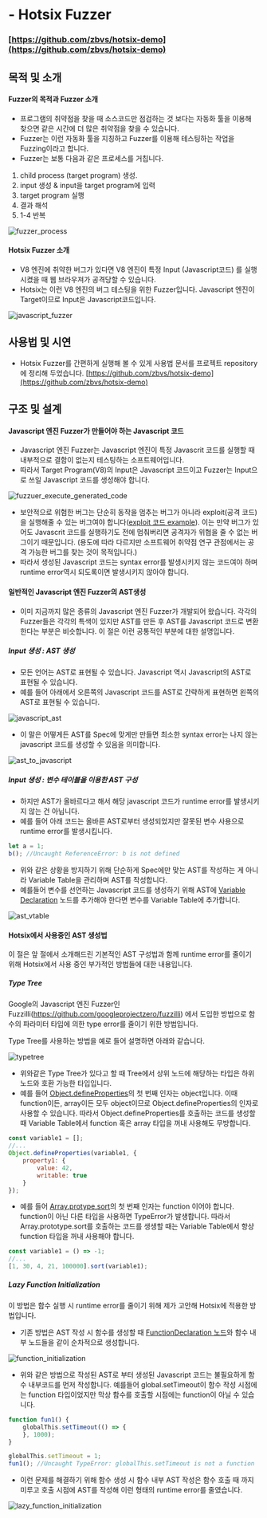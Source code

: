 # - Hotsix Fuzzer

### [https://github.com/zbvs/hotsix-demo](https://github.com/zbvs/hotsix-demo)

## 목적 및 소개

#### Fuzzer의 목적과 Fuzzer 소개

- 프로그램의 취약점을 찾을 때 소스코드만 점검하는 것 보다는 자동화 툴을 이용해 찾으면 같은 시간에 더 많은 취약점을 찾을 수 있습니다.
- Fuzzer는 이런 자동화 툴을 지칭하고 Fuzzer를 이용해 테스팅하는 작업을 Fuzzing이라고 합니다.
- Fuzzer는 보통 다음과 같은 프로세스를 거칩니다.

1. child process (target program) 생성.
2. input 생성 & input을 target program에 입력
3. target program 실행
4. 결과 해석
5. 1-4 반복

![fuzzer_process](../../public/img/fuzzer_process.png)

#### Hotsix Fuzzer 소개

- V8 엔진에 취약한 버그가 있다면 V8 엔진이 특정 Input (Javascript코드) 를 실행시켰을 때 웹 브라우져가 공격당할 수 있습니다.
- Hotsix는 이런 V8 엔진의 버그 테스팅을 위한 Fuzzer입니다. Javascript 엔진이 Target이므로 Input은 Javascript코드입니다.

![javascript_fuzzer](../../public/img/javascript_fuzzer.png)

## 사용법 및 시연

- Hotsix Fuzzer를 간편하게 실행해 볼 수 있게 사용법 문서를 프로젝트 repository에 정리해 두었습니다.
 [https://github.com/zbvs/hotsix-demo](https://github.com/zbvs/hotsix-demo)


## 구조 및 설계

#### Javascript 엔진 Fuzzer가 만들어야 하는 Javascript 코드

- Javascript 엔진 Fuzzer는 Javascript 엔진이 특정 Javascrit 코드를 실행할 때 내부적으로 결함이 없는지 테스팅하는 소프트웨어입니다.
- 따라서 Target Program(V8)의 Input은 Javascript 코드이고 Fuzzer는 Input으로 쓰일 Javascript 코드를 생성해야 합니다.

![fuzzuer_execute_generated_code](../../public/img/fuzzuer_execute_generated_code.png)

- 보안적으로 위험한 버그는 단순히 동작을 멈추는 버그가 아니라 exploit(공격 코드)을 실행해줄 수 있는 버그여야
  합니다([exploit 코드 example](https://github.com/vngkv123/aSiagaming/blob/master/Chrome-v8-1260577/poc.mjs)). 이는 만약 버그가 있어도
  Javascrit 코드를 실행하기도 전에 멈춰버리면 공격자가 위협을 줄 수 없는 버그이기 때문입니다. (용도에 따라 다르지만 소프트웨어 취약점 연구 관점에서는 공격 가능한 버그를 찾는 것이 목적입니다.)
- 따라서 생성된 Javascript 코드는 syntax error를 발생시키지 않는 코드여야 하며 runtime error역시 되도록이면 발생시키지 않아야 합니다.

#### 일반적인 Javascript 엔진 Fuzzer의 AST생성

- 이미 지금까지 많은 종류의 Javascript 엔진 Fuzzer가 개발되어 왔습니다. 각각의 Fuzzer들은 각각의 특색이 있지만 AST를 만든 후 AST를 Javascript 코드로 변환한다는 부분은
  비슷합니다. 이 절은 이런 공통적인 부분에 대한 설명입니다.

##### Input 생성 : AST 생성

- 모든 언어는 AST로 표현될 수 있습니다. Javascript 역시 Javascript의 AST로 표현될 수 있습니다.
- 예를 들어 아래에서 오른쪽의 Javascript 코드를 AST로 간략하게 표현하면 왼쪽의 AST로 표현될 수 있습니다.

![javascript_ast](../../public/img/javascript_ast.png)

- 이 말은 어떻게든 AST를 Spec에 맞게만 만들면 최소한 syntax error는 나지 않는 javascript 코드를 생성할 수 있음을 의미합니다.

![ast_to_javascript](../../public/img/ast_to_javascript.png)

##### Input 생성 : 변수 테이블을 이용한 AST 구성

- 하지만 AST가 올바르다고 해서 해당 javascript 코드가 runtime error를 발생시키지 않는 건 아닙니다.
- 예를 들어 아래 코드는 올바른 AST로부터 생성되었지만 잘못된 변수 사용으로 runtime error를 발생시킵니다.

```javascript
let a = 1;
b(); //Uncaught ReferenceError: b is not defined
```

- 위와 같은 상황을 방지하기 위해 단순하게 Spec에만 맞는 AST를 작성하는 게 아니라 Variable Table을 관리하며 AST를 작성합니다.
- 예를들어 변수를 선언하는 Javascript 코드를 생성하기 위해
  AST에 [Variable Declaration](https://github.com/estree/estree/blob/master/es5.md#variabledeclaration) 노드를 추가해야 한다면 변수를
  Variable Table에 추가합니다.

![ast_vtable](../../public/img/ast_vtable.png)

#### Hotsix에서 사용중인 AST 생성법

이 절은 앞 절에서 소개해드린 기본적인 AST 구성법과 함께 runtime error를 줄이기 위해 Hotsix에서 사용 중인 부가적인 방법들에 대한 내용입니다.

##### Type Tree

Google의 Javascript 엔진 Fuzzer인 Fuzzilli(https://github.com/googleprojectzero/fuzzilli) 에서 도입한 방법으로 함수의 파라미터 타입에 의한 type
error를 줄이기 위한 방법입니다.

Type Tree를 사용하는 방법을 예로 들어 설명하면 아래와 같습니다.

![typetree](../../public/img/typetree.png)

- 위와같은 Type Tree가 있다고 할 때 Tree에서 상위 노드에 해당하는 타입은 하위 노드와 호환 가능한 타입입니다.
- 예를 들어 [Object.defineProperties](https://developer.mozilla.org/en-US/docs/Web/JavaScript/Reference/Global_Objects/Object/defineProperties)의 첫 번째 인자는 object입니다.
  이때 function이든, array이든 모두 object이므로 Object.defineProperties의 인자로 사용할 수 있습니다. 따라서 Object.defineProperties를 호출하는 코드를 생성할
때 Variable Table에서 function 혹은 array 타입을 꺼내 사용해도 무방합니다.

```javascript
const variable1 = [];
//...
Object.defineProperties(variable1, {
    property1: {
        value: 42,
        writable: true
    }
}); 
```

- 예를 들어 [Array.protype.sort](https://developer.mozilla.org/en-US/docs/Web/JavaScript/Reference/Global_Objects/Array/sort)의 첫 번째 인자는 function 이어야 합니다. function이 아닌 다른 타입을 사용하면 TypeError가 발생합니다. 따라서 Array.prototype.sort를 호출하는 코드를 생생할 때는 Variable Table에서 항상 function 타입을
꺼내 사용해야 합니다.

```javascript
const variable1 = () => -1;
//...
[1, 30, 4, 21, 100000].sort(variable1);
```

##### Lazy Function Initialization

이 방법은 함수 실행 시 runtime error를 줄이기 위해 제가 고안해 Hotsix에 적용한 방법입니다.

- 기존 방법은 AST 작성 시 함수를 생성할 때 [FunctionDeclaration 노드](https://github.com/estree/estree/blob/master/es5.md#functiondeclaration)와 함수 내부 노드들을 같이
  순차적으로 생성합니다.

![function_initialization](../../public/img/function_initialization.png)

- 위와 같은 방법으로 작성된 AST로 부터 생성된 Javascript 코드는 불필요하게 함수 내부코드를 먼저 작성합니다. 예를들어 global.setTimeout이 함수 작성 시점에는 function 타입이었지만
  막상 함수를 호출할 시점에는 function이 아닐 수 있습니다.

```javascript
function fun1() {
    globalThis.setTimeout(() => {
    }, 1000);
}

globalThis.setTimeout = 1;
fun1(); //Uncaught TypeError: globalThis.setTimeout is not a function
```

- 이런 문제를 해결하기 위해 함수 생성 시 함수 내부 AST 작성은 함수 호출 때 까지 미루고 호출 시점에 AST를 작성해 이런 형태의 runtime error를 줄였습니다.

![lazy_function_initialization](../../public/img/lazy_function_initialization.png)